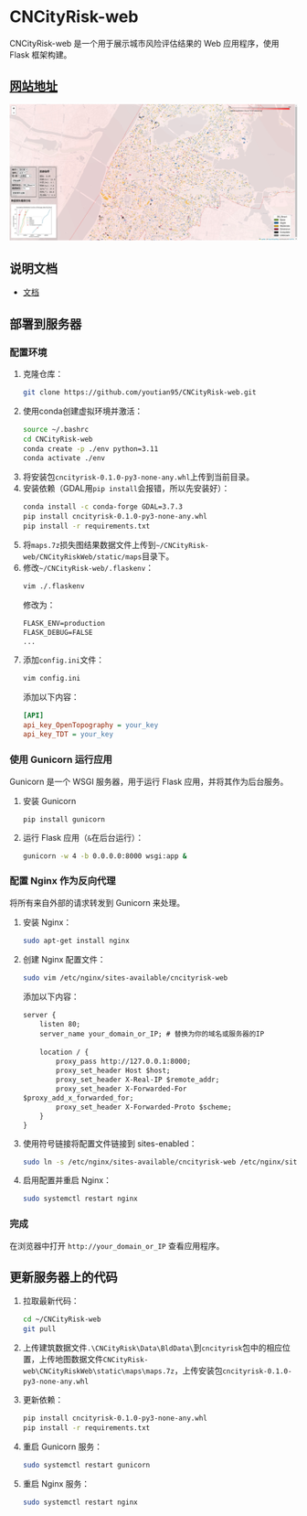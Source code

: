 # CNCityRisk-web

CNCityRisk-web 是一个用于展示城市风险评估结果的 Web 应用程序，使用 Flask 框架构建。

## [网站地址](http://106.15.93.61/)

[![BldLoss](CNCityRiskWeb/static/images/BldLoss.png)](http://106.15.93.61/)

## 说明文档

* [文档](https://youtian95.github.io/2025/01/09/CNCityRiskMap/)

## 部署到服务器

###  配置环境

1. 克隆仓库：
    ```bash
    git clone https://github.com/youtian95/CNCityRisk-web.git
    ```
1. 使用conda创建虚拟环境并激活：
    ```bash
    source ~/.bashrc
    cd CNCityRisk-web
    conda create -p ./env python=3.11
    conda activate ./env
    ```
1. 将安装包`cncityrisk-0.1.0-py3-none-any.whl`上传到当前目录。
1. 安装依赖（GDAL用`pip install`会报错，所以先安装好）：
    ```bash
    conda install -c conda-forge GDAL=3.7.3
    pip install cncityrisk-0.1.0-py3-none-any.whl
    pip install -r requirements.txt
    ```
1. 将`maps.7z`损失图结果数据文件上传到`~/CNCityRisk-web/CNCityRiskWeb/static/maps`目录下。
1. 修改`~/CNCityRisk-web/.flaskenv`：
    ```bash
    vim ./.flaskenv
    ```
    修改为：
    ```
    FLASK_ENV=production
    FLASK_DEBUG=FALSE
    ...
    ```
1. 添加`config.ini`文件：
    ```bash
    vim config.ini
    ```
    添加以下内容：
    ```ini
    [API]
    api_key_OpenTopography = your_key
    api_key_TDT = your_key
    ```

### 使用 Gunicorn 运行应用

Gunicorn 是一个 WSGI 服务器，用于运行 Flask 应用，并将其作为后台服务。

1. 安装 Gunicorn
    ```
    pip install gunicorn
    ```
2. 运行 Flask 应用（`&`在后台运行）：
    ```bash
    gunicorn -w 4 -b 0.0.0.0:8000 wsgi:app &
    ```

### 配置 Nginx 作为反向代理

将所有来自外部的请求转发到 Gunicorn 来处理。

1. 安装 Nginx：
    ```bash
    sudo apt-get install nginx
    ```

2. 创建 Nginx 配置文件：
    ```bash
    sudo vim /etc/nginx/sites-available/cncityrisk-web
    ```

    添加以下内容：
    ```nginx
    server {
        listen 80;
        server_name your_domain_or_IP; # 替换为你的域名或服务器的IP

        location / {
            proxy_pass http://127.0.0.1:8000;
            proxy_set_header Host $host;
            proxy_set_header X-Real-IP $remote_addr;
            proxy_set_header X-Forwarded-For $proxy_add_x_forwarded_for;
            proxy_set_header X-Forwarded-Proto $scheme;
        }
    }
    ```
1. 使用符号链接将配置文件链接到 sites-enabled：
    ```bash
    sudo ln -s /etc/nginx/sites-available/cncityrisk-web /etc/nginx/sites-enabled
    ```
1. 启用配置并重启 Nginx：
    ```bash
    sudo systemctl restart nginx
    ```

### 完成

在浏览器中打开 `http://your_domain_or_IP` 查看应用程序。

## 更新服务器上的代码

1. 拉取最新代码：
    ```bash
    cd ~/CNCityRisk-web
    git pull
    ```

1. 上传建筑数据文件`.\CNCityRisk\Data\BldData\`到`cncityrisk`包中的相应位置，上传地图数据文件`CNCityRisk-web\CNCityRiskWeb\static\maps\maps.7z`，上传安装包`cncityrisk-0.1.0-py3-none-any.whl`

1. 更新依赖：
    ```bash
    pip install cncityrisk-0.1.0-py3-none-any.whl
    pip install -r requirements.txt
    ```

1. 重启 Gunicorn 服务：
    ```bash
    sudo systemctl restart gunicorn
    ```

1. 重启 Nginx 服务：
    ```bash
    sudo systemctl restart nginx
    ```
